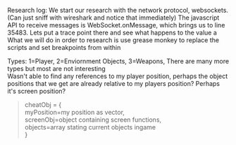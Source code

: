 Research log:
We start our research with the network protocol, websockets. (Can just sniff with wireshark and notice that immediately)
The javascript API to receive messages is WebSocket.onMessage, which brings us to line 35483. 
Lets put a trace point there and see what happens to the value a
What we will do in order to research is use grease monkey to replace the scripts and set breakpoints from within
<br>

Types: 1=Player, 2=Enviornment Objects, 3=Weapons, There are many more types but most are not interesting<br>
Wasn't able to find any references to my player position, perhaps the object positions that we get are already relative to my players position? Perhaps it's screen position?
<br>

> cheatObj = {<br>
>  	myPosition=my position as vector,<br>
>  	screenObj=object containing screen functions, <br>
>  	objects=array stating current objects ingame  <br>
> }
